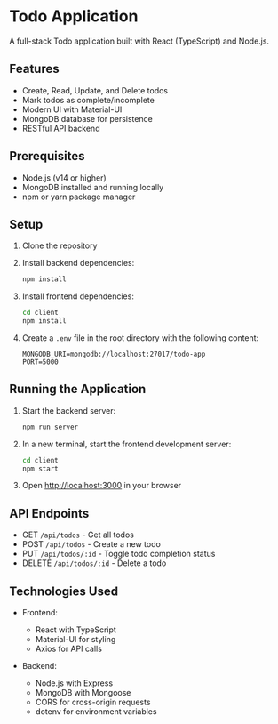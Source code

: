 # Todo Application

A full-stack Todo application built with React (TypeScript) and Node.js.

## Features

- Create, Read, Update, and Delete todos
- Mark todos as complete/incomplete
- Modern UI with Material-UI
- MongoDB database for persistence
- RESTful API backend

## Prerequisites

- Node.js (v14 or higher)
- MongoDB installed and running locally
- npm or yarn package manager

## Setup

1. Clone the repository
2. Install backend dependencies:
   ```bash
   npm install
   ```

3. Install frontend dependencies:
   ```bash
   cd client
   npm install
   ```

4. Create a `.env` file in the root directory with the following content:
   ```
   MONGODB_URI=mongodb://localhost:27017/todo-app
   PORT=5000
   ```

## Running the Application

1. Start the backend server:
   ```bash
   npm run server
   ```

2. In a new terminal, start the frontend development server:
   ```bash
   cd client
   npm start
   ```

3. Open [http://localhost:3000](http://localhost:3000) in your browser

## API Endpoints

- GET `/api/todos` - Get all todos
- POST `/api/todos` - Create a new todo
- PUT `/api/todos/:id` - Toggle todo completion status
- DELETE `/api/todos/:id` - Delete a todo

## Technologies Used

- Frontend:
  - React with TypeScript
  - Material-UI for styling
  - Axios for API calls

- Backend:
  - Node.js with Express
  - MongoDB with Mongoose
  - CORS for cross-origin requests
  - dotenv for environment variables 